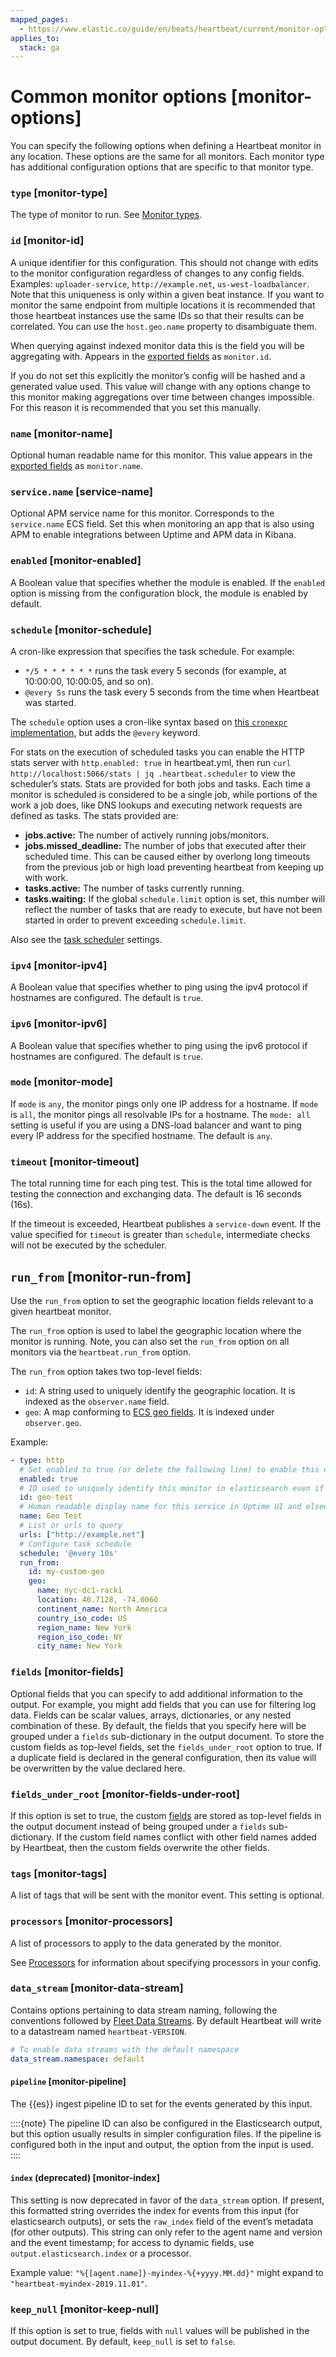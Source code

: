```yaml
---
mapped_pages:
  - https://www.elastic.co/guide/en/beats/heartbeat/current/monitor-options.html
applies_to:
  stack: ga
---
```


# Common monitor options [monitor-options]

You can specify the following options when defining a Heartbeat monitor in any location. These options are the same for all monitors. Each monitor type has additional configuration options that are specific to that monitor type.


### `type` [monitor-type]

The type of monitor to run. See [Monitor types](/reference/heartbeat/configuration-heartbeat-options.md#monitor-types).


### `id` [monitor-id]

A unique identifier for this configuration. This should not change with edits to the monitor configuration regardless of changes to any config fields. Examples: `uploader-service`, `http://example.net`, `us-west-loadbalancer`. Note that this uniqueness is only within a given beat instance. If you want to monitor the same endpoint from multiple locations it is recommended that those heartbeat instances use the same IDs so that their results can be correlated. You can use the `host.geo.name` property to disambiguate them.

When querying against indexed monitor data this is the field you will be aggregating with. Appears in the [exported fields](/reference/heartbeat/exported-fields.md) as `monitor.id`.

If you do not set this explicitly the monitor’s config will be hashed and a generated value used. This value will change with any options change to this monitor making aggregations over time between changes impossible. For this reason it is recommended that you set this manually.


### `name` [monitor-name]

Optional human readable name for this monitor. This value appears in the [exported fields](/reference/heartbeat/exported-fields.md) as `monitor.name`.


### `service.name` [service-name]

Optional APM service name for this monitor. Corresponds to the `service.name` ECS field. Set this when monitoring an app that is also using APM to enable integrations between Uptime and APM data in Kibana.


### `enabled` [monitor-enabled]

A Boolean value that specifies whether the module is enabled. If the `enabled` option is missing from the configuration block, the module is enabled by default.


### `schedule` [monitor-schedule]

A cron-like expression that specifies the task schedule. For example:

* `*/5 * * * * * *` runs the task every 5 seconds (for example, at 10:00:00, 10:00:05, and so on).
* `@every 5s` runs the task every 5 seconds from the time when Heartbeat was started.

The `schedule` option uses a cron-like syntax based on [this `cronexpr` implementation](https://github.com/gorhill/cronexpr#implementation), but adds the `@every` keyword.

For stats on the execution of scheduled tasks you can enable the HTTP stats server with `http.enabled: true` in heartbeat.yml, then run `curl http://localhost:5066/stats | jq .heartbeat.scheduler` to view the scheduler’s stats. Stats are provided for both jobs and tasks. Each time a monitor is scheduled is considered to be a single job, while portions of the work a job does, like DNS lookups and executing network requests are defined as tasks. The stats provided are:

* **jobs.active:** The number of actively running jobs/monitors.
* **jobs.missed_deadline:** The number of jobs that executed after their scheduled time. This can be caused either by overlong long timeouts from the previous job or high load preventing heartbeat from keeping up with work.
* **tasks.active:** The number of tasks currently running.
* **tasks.waiting:** If the global `schedule.limit` option is set, this number will reflect the number of tasks that are ready to execute, but have not been started in order to prevent exceeding `schedule.limit`.

Also see the [task scheduler](/reference/heartbeat/monitors-scheduler.md) settings.


### `ipv4` [monitor-ipv4]

A Boolean value that specifies whether to ping using the ipv4 protocol if hostnames are configured. The default is `true`.


### `ipv6` [monitor-ipv6]

A Boolean value that specifies whether to ping using the ipv6 protocol if hostnames are configured. The default is `true`.


### `mode` [monitor-mode]

If `mode` is `any`, the monitor pings only one IP address for a hostname. If `mode` is `all`, the monitor pings all resolvable IPs for a hostname. The `mode: all` setting is useful if you are using a DNS-load balancer and want to ping every IP address for the specified hostname. The default is `any`.


### `timeout` [monitor-timeout]

The total running time for each ping test. This is the total time allowed for testing the connection and exchanging data. The default is 16 seconds (16s).

If the timeout is exceeded, Heartbeat publishes a `service-down` event. If the value specified for `timeout` is greater than `schedule`, intermediate checks will not be executed by the scheduler.


## `run_from` [monitor-run-from]

Use the `run_from` option to set the geographic location fields relevant to a given heartbeat monitor.

The `run_from` option is used to label the geographic location where the monitor is running. Note, you can also set the `run_from` option on all monitors via the `heartbeat.run_from` option.

The `run_from` option takes two top-level fields:

* `id`: A string used to uniquely identify the geographic location. It is indexed as the `observer.name` field.
* `geo`: A map conforming to [ECS geo fields](ecs://reference/ecs-geo.md). It is indexed under `observer.geo`.

Example:

```yaml
- type: http
  # Set enabled to true (or delete the following line) to enable this example monitor
  enabled: true
  # ID used to uniquely identify this monitor in elasticsearch even if the config changes
  id: geo-test
  # Human readable display name for this service in Uptime UI and elsewhere
  name: Geo Test
  # List or urls to query
  urls: ["http://example.net"]
  # Configure task schedule
  schedule: '@every 10s'
  run_from:
    id: my-custom-geo
    geo:
      name: nyc-dc1-rack1
      location: 40.7128, -74.0060
      continent_name: North America
      country_iso_code: US
      region_name: New York
      region_iso_code: NY
      city_name: New York
```


### `fields` [monitor-fields]

Optional fields that you can specify to add additional information to the output. For example, you might add fields that you can use for filtering log data. Fields can be scalar values, arrays, dictionaries, or any nested combination of these. By default, the fields that you specify here will be grouped under a `fields` sub-dictionary in the output document. To store the custom fields as top-level fields, set the `fields_under_root` option to true. If a duplicate field is declared in the general configuration, then its value will be overwritten by the value declared here.


### `fields_under_root` [monitor-fields-under-root]

If this option is set to true, the custom [fields](#monitor-fields) are stored as top-level fields in the output document instead of being grouped under a `fields` sub-dictionary. If the custom field names conflict with other field names added by Heartbeat, then the custom fields overwrite the other fields.


### `tags` [monitor-tags]

A list of tags that will be sent with the monitor event. This setting is optional.


### `processors` [monitor-processors]

A list of processors to apply to the data generated by the monitor.

See [Processors](/reference/heartbeat/filtering-enhancing-data.md) for information about specifying processors in your config.


### `data_stream` [monitor-data-stream]

Contains options pertaining to data stream naming, following the conventions followed by [Fleet Data Streams](docs-content://reference/fleet/data-streams.md). By default Heartbeat will write to a datastream named `heartbeat-VERSION`.

```yaml
# To enable data streams with the default namespace
data_stream.namespace: default
```


#### `pipeline` [monitor-pipeline]

The {{es}} ingest pipeline ID to set for the events generated by this input.

::::{note}
The pipeline ID can also be configured in the Elasticsearch output, but this option usually results in simpler configuration files. If the pipeline is configured both in the input and output, the option from the input is used.
::::



#### `index` (deprecated) [monitor-index]

This setting is now deprecated in favor of the `data_stream` option. If present, this formatted string overrides the index for events from this input (for elasticsearch outputs), or sets the `raw_index` field of the event’s metadata (for other outputs). This string can only refer to the agent name and version and the event timestamp; for access to dynamic fields, use `output.elasticsearch.index` or a processor.

Example value: `"%{[agent.name]}-myindex-%{+yyyy.MM.dd}"` might expand to `"heartbeat-myindex-2019.11.01"`.


### `keep_null` [monitor-keep-null]

If this option is set to true, fields with `null` values will be published in the output document. By default, `keep_null` is set to `false`.

